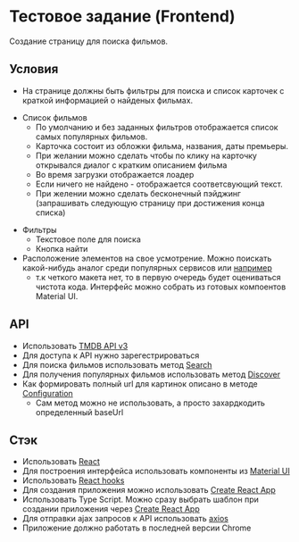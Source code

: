 # Тестовое задание (Frontend)

Создание страницу для поиска фильмов.

## Условия
+ На странице должны быть фильтры для поиска и список карточек с краткой информацией о найденых фильмах.
- Список фильмов
  + По умолчанию и без заданных фильтров отображается список самых популярных фильмов.
  + Карточка состоит из обложки фильма, названия, даты премьеры.
  + При желании можно сделать чтобы по клику на карточку открывался диалог с кратким описанием фильма
  - Во время загрузки отображается лоадер
  + Если ничего не найдено - отображается соответсвующий текст.
  - При желении можно сделать бесконечный пэйджинг (запрашивать следующую страницу при достижения конца списка)
+ Фильтры
  + Текстовое поле для поиска
  + Кнопка найти
+ Расположение элементов на свое усмотрение. Можно поискать какой-нибудь аналог среди популярных сервисов или [например](https://www.themoviedb.org/movie)
  + т.к четкого макета нет, то в первую очередь будет оцениваться чистота кода. Интерфейс можно собрать из готовых компоентов Material UI.

## API
- Использовать [TMDB API v3](https://www.themoviedb.org/documentation/api)
- Для доступа к API нужно зарегестрироваться
- Для поиска фильмов использовать метод [Search](https://developers.themoviedb.org/3/search/search-movies)
- Для получения популярных фильмов использовать метод [Discover](https://developers.themoviedb.org/3/discover/movie-discover)
- Как формировать полный url для картинок описано в методе [Configuration](https://developers.themoviedb.org/3/configuration/get-api-configuration)
  - Сам метод можно не использовать, а просто захардкодить определенный baseUrl

## Стэк
- Использовать [React](https://ru.reactjs.org/)
- Для построения интерфейса использовать компоненты из [Material UI](https://material-ui.com/ru/)
- Использовать [React  hooks](https://ru.reactjs.org/docs/hooks-intro.html)
- Для создания приложения можно использовать [Create React App](https://ru.reactjs.org/docs/create-a-new-react-app.html#create-react-app)
- Использовать Type Script. Можно сразу выбрать шаблон при создании приложения через [Create React App](https://create-react-app.dev/docs/adding-typescript/)
- Для отправки ajax запросов к API использовать [axios](https://github.com/axios/axios)
- Приложение должно работать в последней версии Chrome


